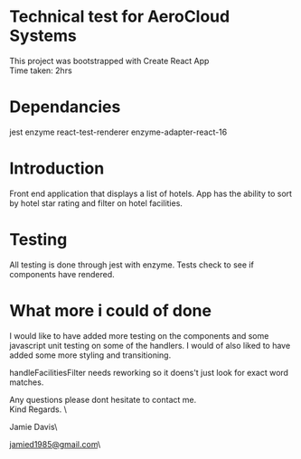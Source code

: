 # Technical test for AeroCloud Systems

This project was bootstrapped with Create React App\
Time taken: 2hrs

# Dependancies

jest
enzyme
react-test-renderer
enzyme-adapter-react-16

# Introduction

Front end application that displays a list of hotels.
App has the ability to sort by hotel star rating and filter on hotel facilities.

# Testing

All testing is done through jest with enzyme. Tests check to see if components have rendered.

# What more i could of done

I would like to have added more testing on the components and some javascript unit testing on some of the handlers. I would of also liked to have added some more styling and transitioning.

handleFacilitiesFilter needs reworking so it doens't just look for exact word matches.

Any questions please dont hesitate to contact me.\
Kind Regards. \

Jamie Davis\

jamied1985@gmail.com\
